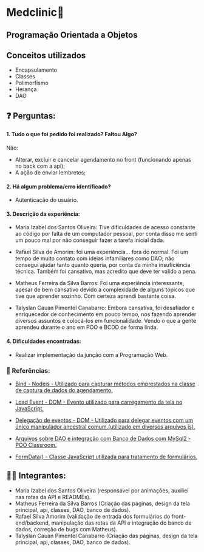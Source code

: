 # Medclinic💉

## Programação Orientada a Objetos

## Conceitos utilizados
- Encapsulamento
- Classes
- Polimorfismo
- Herança
- DAO

## ❓ Perguntas:

#### 1. Tudo o que foi pedido foi realizado? Faltou Algo?
Não:
- Alterar, excluir e cancelar agendamento no front (funcionando apenas no back com a api);
- A ação de enviar lembretes;

#### 2. Há algum problema/erro identificado?
- Autenticação do usuário.

#### 3. Descrição da experiência:
- Maria Izabel dos Santos Oliveira: Tive dificuldades de acesso constante ao código por falta de um computador pessoal, por conta disso me senti um pouco mal por não conseguir fazer a tarefa inicial dada.

- Rafael Silva de Amorim: foi uma experiência... fora do normal. Foi um tempo de muito contato com ideias infamiliares como DAO; não consegui ajudar tanto quanto queria, por conta da minha insuficiência técnica. Também foi cansativo, mas acredito que deve ter valido a pena.  

- Matheus Ferreira da Silva Barros: Foi uma experiência interessante, apesar de bem cansativo devido a complexidade de alguns tópicos que tive que aprender sozinho. Com certeza aprendi bastante coisa.

- Talyslan Cauan Pimentel Canabarro: Embora cansativa, foi desafiador e enriquecedor de conhecimento em pouco tempo, nos fazendo aprender diversos assuntos e colocá-los em funcionalidade. Vendo o que a gente aprendeu durante o ano em POO e BCDD de forma linda.

#### 4. Dificuldades encontradas: 
- Realizar implementação da junção com a Programação Web.

### 🔗 Referências:
- <a href="https://www.w3schools.com/js/js_function_bind.asp" target="_blank"> Bind - Nodejs - Utilizado para capturar métodos emprestados na classe de captura de dados do agendamento.
</a>

- <a href="https://developer.mozilla.org/en-US/docs/Web/API/Window/load_event" target="_blank">Load Event - DOM - Evento utilizado para carregamento da tela no JavaScript.
</a>

- <a href="https://javascript.info/event-delegation" target="_blank">Delegação de eventos - DOM - Utilizado para delegar eventos com um único manipulador ancestral comum.(utilizado em diversos arquivos js).
</a>

- <a href="" target="_blank">Arquivos sobre DAO e integração com Banco de Dados com MySql2 - POO Classroom.
</a>

- <a href="https://developer.mozilla.org/en-US/docs/Web/API/FormData" target="_blank">FormData() - Classe JavaScript utilizada para tratamento de formulários.
</a>

## 👨‍🎓 Integrantes:

- Maria Izabel dos Santos Oliveira (responsável por animações, auxiliei nas rotas da API e READMEs).
- Matheus Ferreira da Silva Barros (Criação das páginas, design da tela principal, api, classes, DAO, banco de dados).
- Rafael Silva Amorim (validação de entrada dos formulários do front-end/backend, manipulação das rotas da API e integração do banco de dados, correção de bugs com Matheus).
- Talyslan Cauan Pimentel Canabarro (Criação das páginas, design da tela principal, api, classes, DAO, banco de dados).
